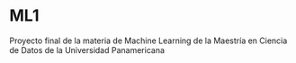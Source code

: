 # ML1
Proyecto final de la materia de Machine Learning de la Maestría en Ciencia de Datos de la Universidad Panamericana
